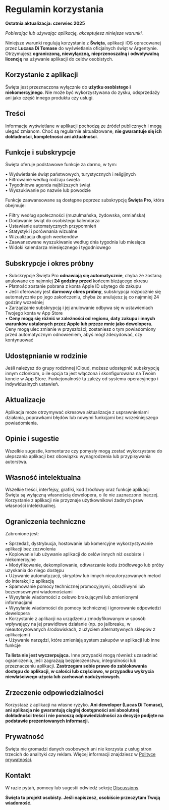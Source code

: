 # Regulamin korzystania  
  
**Ostatnia aktualizacja: czerwiec 2025**  
  
*Pobierając lub używając aplikację, akceptujesz niniejsze warunki.*  
  
Niniejsze warunki regulują korzystanie z **Święta**, aplikacji iOS opracowanej przez **Lucasa Di Tomase** do wyświetlania oficjalnych świąt w Argentynie. Otrzymujesz **ograniczoną, niewyłączną, nieprzenoszalną i odwoływalną licencję** na używanie aplikacji do celów osobistych.  
  
## Korzystanie z aplikacji  
  
Święta jest przeznaczona wyłącznie do **użytku osobistego i niekomercyjnego**. Nie może być wykorzystywana do zysku, odsprzedaży ani jako część innego produktu czy usługi.  
  
## Treści  
  
Informacje wyświetlane w aplikacji pochodzą ze źródeł publicznych i mogą ulegać zmianom. Choć są regularnie aktualizowane, **nie gwarantuje się ich dokładności, kompletności ani aktualności**.  
  
## Funkcje i subskrypcje  
  
Święta oferuje podstawowe funkcje za darmo, w tym:  
  
• Wyświetlanie świąt państwowych, turystycznych i religijnych  
• Filtrowanie według rodzaju święta  
• Tygodniowa agenda najbliższych świąt  
• Wyszukiwanie po nazwie lub powodzie  
  
Funkcje zaawansowane są dostępne poprzez subskrypcję **Święta Pro**, która obejmuje:  
  
• Filtry według społeczności (muzułmańska, żydowska, ormiańska)  
• Dodawanie świąt do osobistego kalendarza  
• Ustawianie automatycznych przypomnień  
• Statystyki i porównania wizualne  
• Wizualizacja długich weekendów  
• Zaawansowane wyszukiwanie według dnia tygodnia lub miesiąca  
• Widoki kalendarza miesięcznego i tygodniowego  
  
## Subskrypcje i okres próbny  
  
• Subskrypcje Święta Pro **odnawiają się automatycznie**, chyba że zostaną anulowane co najmniej **24 godziny przed** końcem bieżącego okresu  
• Płatność zostanie pobrana z konta Apple ID użytego do zakupu  
• Jeśli oferowany jest **darmowy okres próbny**, subskrypcja rozpocznie się automatycznie po jego zakończeniu, chyba że anulujesz ją co najmniej 24 godziny wcześniej  
• Zarządzanie subskrypcją i jej anulowanie odbywa się w ustawieniach Twojego konta w App Store  
• **Ceny mogą się różnić w zależności od regionu, daty zakupu i innych warunków ustalonych przez Apple lub przeze mnie jako dewelopera.** Ceny mogą ulec zmianie w przyszłości; zostaniesz o tym powiadomiony przed automatycznym odnowieniem, abyś mógł zdecydować, czy kontynuować  
  
## Udostępnianie w rodzinie  
  
Jeśli należysz do grupy rodzinnej iCloud, możesz udostępnić subskrypcję innym członkom, o ile opcja ta jest włączona i skonfigurowana na Twoim koncie w App Store. Funkcjonalność ta zależy od systemu operacyjnego i indywidualnych ustawień.  
  
## Aktualizacje  
  
Aplikacja może otrzymywać okresowe aktualizacje z usprawnieniami działania, poprawkami błędów lub nowymi funkcjami bez wcześniejszego powiadomienia.  
  
## Opinie i sugestie  
  
Wszelkie sugestie, komentarze czy pomysły mogą zostać wykorzystane do ulepszania aplikacji bez obowiązku wynagrodzenia lub przypisywania autorstwa.  
  
## Własność intelektualna  
  
Wszelkie treści, interfejsy, grafiki, kod źródłowy oraz funkcje aplikacji Święta są wyłączną własnością dewelopera, o ile nie zaznaczono inaczej. Korzystanie z aplikacji nie przyznaje użytkownikowi żadnych praw własności intelektualnej.  
  
## Ograniczenia techniczne  
  
Zabronione jest:  
  
• Sprzedaż, dystrybucja, hostowanie lub komercyjne wykorzystywanie aplikacji bez zezwolenia  
• Kopiowanie lub używanie aplikacji do celów innych niż osobiste i niekomercyjne  
• Modyfikowanie, dekompilowanie, odtwarzanie kodu źródłowego lub próby uzyskania do niego dostępu  
• Używanie automatyzacji, skryptów lub innych nieautoryzowanych metod do interakcji z aplikacją  
• Spamowanie pomocy technicznej promocyjnymi, obraźliwymi lub bezsensownymi wiadomościami  
• Wysyłanie wiadomości z celowo brakującymi lub zmienionymi informacjami  
• Wysyłanie wiadomości do pomocy technicznej i ignorowanie odpowiedzi dewelopera  
• Korzystanie z aplikacji na urządzeniu zmodyfikowanym w sposób wpływający na jej prawidłowe działanie (np. po jailbreaku, w nieautoryzowanych środowiskach, z użyciem alternatywnych sklepów z aplikacjami)  
• Używanie narzędzi, które zmieniają system zakupów w aplikacji lub inne funkcje  
  
**Ta lista nie jest wyczerpująca.** Inne przypadki mogą również uzasadniać ograniczenia, jeśli zagrażają bezpieczeństwu, integralności lub przeznaczeniu aplikacji. **Zastrzegam sobie prawo do zablokowania dostępu do aplikacji, w całości lub częściowo, w przypadku wykrycia niewłaściwego użycia lub zachowań nadużyciowych.**  
  
## Zrzeczenie odpowiedzialności  
  
Korzystasz z aplikacji na własne ryzyko. **Ani deweloper (Lucas Di Tomase), ani aplikacja nie gwarantują ciągłej dostępności ani absolutnej dokładności treści i nie ponoszą odpowiedzialności za decyzje podjęte na podstawie prezentowanych informacji.**  
  
## Prywatność  
  
Święta nie gromadzi danych osobowych ani nie korzysta z usług stron trzecich do analityki czy reklam. Więcej informacji znajdziesz w [Polityce prywatności](https://lucasditomase.github.io/feriados/pl/privacy-policy).  
  
## Kontakt  
  
W razie pytań, pomocy lub sugestii odwiedź sekcję [Discussions](https://github.com/lucasditomase/feriados/discussions).  
  
**Święta to projekt osobisty. Jeśli napiszesz, osobiście przeczytam Twoją wiadomość.**  
